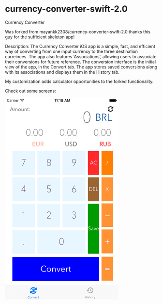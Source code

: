 # currency-converter-swift-2.0
Currency Converter

Was forked from mayankk2308/currency-converter-swift-2.0 thanks this guy for the sufficient skeleton app!

Description:
The Currency Converter iOS app is a simple, fast, and efficient way of converting from one input currency to the three destination curreinces. The app also features ‘Associations’, allowing users to associate their conversions for future reference. The conversion interface is the initial view of the app, in the Convert tab. The app stores saved conversions along with its associations and displays them in the History tab.

My customization adds calculator opportunities to the forked functionality.

Check out some screens:

![alt tag](https://github.com/dzmitryh/currency-converter-swift-2.0/blob/master/Currency%20Converter/Images.xcassets/currency_converter.imageset/currency_converter.png)




